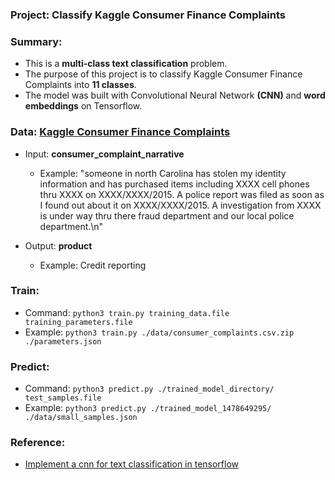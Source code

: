 ### Project: Classify Kaggle Consumer Finance Complaints

### Summary:

 - This is a **multi-class text classification** problem.
 - The purpose of this project is to classify Kaggle Consumer Finance Complaints into **11 classes**. 
 - The model was built with Convolutional Neural Network **(CNN)** and **word embeddings** on Tensorflow.

### Data: [Kaggle Consumer Finance Complaints](https://www.kaggle.com/cfpb/us-consumer-finance-complaints)

 - Input: **consumer_complaint_narrative**

    - Example: "someone in north Carolina has stolen my identity information and has purchased items including XXXX cell phones thru XXXX on XXXX/XXXX/2015. A police report was filed as soon as I found out about it on XXXX/XXXX/2015. A investigation from XXXX is under way thru there fraud department and our local police department.\n"
    
 - Output: **product**

     - Example: Credit reporting

### Train:

 - Command: ```python3 train.py training_data.file training_parameters.file```
 - Example: ```python3 train.py ./data/consumer_complaints.csv.zip ./parameters.json```

### Predict:

 - Command: ```python3 predict.py ./trained_model_directory/ test_samples.file```
 - Example: ```python3 predict.py ./trained_model_1478649295/ ./data/small_samples.json```

### Reference:
 - [Implement a cnn for text classification in tensorflow](http://www.wildml.com/2015/12/implementing-a-cnn-for-text-classification-in-tensorflow/)
